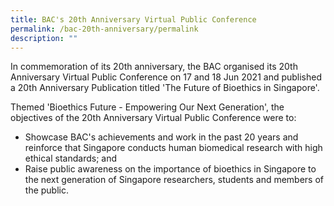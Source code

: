 ```yaml
---
title: BAC's 20th Anniversary Virtual Public Conference
permalink: /bac-20th-anniversary/permalink
description: ""
---
```

In commemoration of its 20th anniversary, the BAC organised its 20th Anniversary Virtual Public Conference on 17 and 18 Jun 2021 and published a 20th Anniversary Publication titled 'The Future of Bioethics in Singapore'.

Themed 'Bioethics Future - Empowering Our Next Generation', the objectives of the 20th Anniversary Virtual Public Conference were to:

* Showcase BAC's achievements and work in the past 20 years and reinforce that Singapore conducts human biomedical research with high ethical standards; and
* Raise public awareness on the importance of bioethics in Singapore to the next generation of Singapore researchers, students and members of the public.